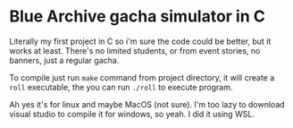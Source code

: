 # Blue Archive gacha simulator in C
Literally my first project in C so i'm sure the code could be better, but it works at least.
There's no limited students, or from event stories, no banners, just a regular gacha.

To compile just run `make` command from project directory, it will create a `roll` executable, the you can run `./roll` to execute program.

Ah yes it's for linux and maybe MacOS (not sure). I'm too lazy to download visual studio to compile it for windows, so yeah. I did it using WSL.
